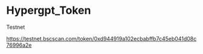 # Hypergpt_Token

Testnet

https://testnet.bscscan.com/token/0xd944919a102ecbabffb7c45eb041d08c76996a2e
